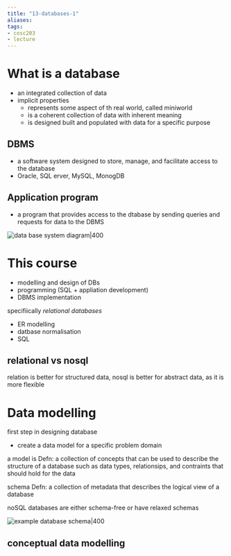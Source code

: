 ```yaml
---
title: "13-databases-1"
aliases: 
tags: 
- cosc203
- lecture
---
```


# What is a database
- an integrated collection of data
- implicit properties
	- represents some aspect of th real world, called miniworld
	- is a coherent collection of data with inherent meaning
	- is designed built and populated with data for a specific purpose

## DBMS
- a software system designed to store, manage, and facilitate access to the database
- Oracle, SQL erver, MySQL, MonogDB

## Application program
- a program that provides access to the dtabase by sending queries and requests for data to the DBMS

![data base system diagram|400](https://i.imgur.com/3xzWCw6.png)

# This course
- modelling and design of DBs 
- programming  (SQL + appliation development)
- DBMS implementation

specifiically *relational databases*
- ER modelling
- datbase normalisation
- SQL

## relational vs nosql
relation is better for structured data, nosql is better for abstract data, as it is more flexible

# Data modelling
first step in designing database
- create a data model for a specific problem domain

a model is Defn: a collection of concepts that can be used to describe the structure of a database such as data types, relationsips, and contraints that should hold for the data

schema Defn: a collection of metadata that describes the logical view of a database

noSQL databases are either schema-free or have relaxed schemas

![example database schema|400](https://i.imgur.com/09ATkHZ.png)

## conceptual data modelling